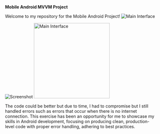 **Mobile Android MVVM Project**

Welcome to my repository for the Mobile Android Project! 
![Main Interface](<img src="https://github.com/myusername/myrepositoryname/blob/main/images/main_interface.png?raw=true" alt="Main Interface" title="Main Interface of the App" width="250"/>
 "Main Interface of the App")

![Screenshot](https://github.com/kwawmannanjnr/CountryList-MVVM/assets/14861547/c73d54aa-d6b3-40aa-9357-38870474bc1c)
<img src="https://github.com/myusername/myrepositoryname/blob/main/images/main_interface.png?raw=true" alt="Main Interface" title="Main Interface of the App" width="250"/>

The code could be better but due to time, I had to compromise but I still handled errors such as errors that occur when there is no internet connection.
This exercise has been an opportunity for me to showcase my skills in Android development, focusing on producing clean, production-level code with proper error handling, adhering to best practices.
